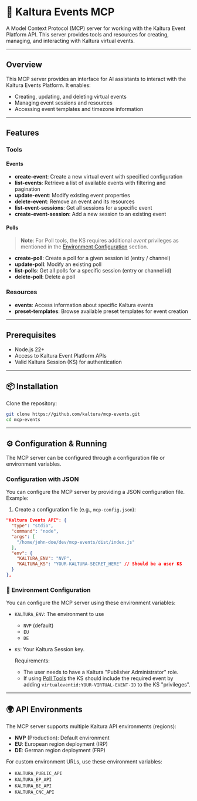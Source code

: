 
# 🎉 Kaltura Events MCP

A Model Context Protocol (MCP) server for working with the Kaltura Event Platform API. This server provides tools and resources for creating, managing, and interacting with Kaltura virtual events.

---

## Overview

This MCP server provides an interface for AI assistants to interact with the Kaltura Events Platform. It enables:

- Creating, updating, and deleting virtual events
- Managing event sessions and resources
- Accessing event templates and timezone information

---

## Features

###  Tools

#### Events
  - **create-event**: Create a new virtual event with specified configuration
  - **list-events**: Retrieve a list of available events with filtering and pagination
  - **update-event**: Modify existing event properties
  - **delete-event**: Remove an event and its resources
  - **list-event-sessions**: Get all sessions for a specific event
  - **create-event-session**: Add a new session to an existing event

#### Polls
> **Note**: For Poll tools, the KS requires additional _event_ privileges as mentioned in the [Environment Configuration](#-environment-configuration) section.
  - **create-poll**: Create a poll for a given session id (entry / channel)
  - **update-poll**: Modify an existing poll
  - **list-polls**: Get all polls for a specific session (entry or channel id)
  - **delete-poll**: Delete a poll

### Resources

- **events**: Access information about specific Kaltura events
- **preset-templates**: Browse available preset templates for event creation

---

##  Prerequisites

- Node.js 22+
- Access to Kaltura Event Platform APIs
- Valid Kaltura Session (KS) for authentication

---

## 📦 Installation

Clone the repository:

```bash
git clone https://github.com/kaltura/mcp-events.git
cd mcp-events
```

---

## ⚙️ Configuration & Running

The MCP server can be configured through a configuration file or environment variables.

### Configuration with JSON

You can configure the MCP server by providing a JSON configuration file. Example:

1. Create a configuration file (e.g., `mcp-config.json`):

```json
"Kaltura Events API": {
  "type": "stdio",
  "command": "node",
  "args": [
    "/home/john-doe/dev/mcp-events/dist/index.js"
  ],
  "env": {
    "KALTURA_ENV": "NVP",
    "KALTURA_KS": "YOUR-KALTURA-SECRET_HERE" // Should be a user KS
  }
},
```

### 🌱 Environment Configuration

You can configure the MCP server using these environment variables:

- `KALTURA_ENV`: The environment to use  
  - `NVP` (default)
  - `EU` 
  - `DE`

- `KS`: Your Kaltura Session key. 

  Requirements:
    - The user needs to have a Kaltura "Publisher Administrator" role.
    - If using [Poll Tools](#polls) the KS should include the required event by adding `virtualeventid:YOUR-VIRTUAL-EVENT-ID` to the KS "privileges".  

---

## 🌍 API Environments

The MCP server supports multiple Kaltura API environments (regions):

- **NVP** (Production): Default environment
- **EU**: European region deployment (IRP)
- **DE**: German region deployment (FRP)

For custom environment URLs, use these environment variables:

- `KALTURA_PUBLIC_API`
- `KALTURA_EP_API`
- `KALTURA_BE_API`
- `KALTURA_CNC_API`
